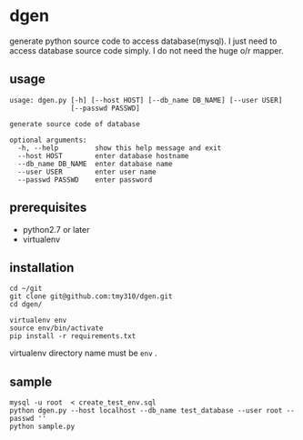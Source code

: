 # dgen
generate python source code to access database(mysql).
I just need to access database source code simply. 
I do not need the huge o/r mapper.

## usage
```
usage: dgen.py [-h] [--host HOST] [--db_name DB_NAME] [--user USER]
               [--passwd PASSWD]

generate source code of database

optional arguments:
  -h, --help         show this help message and exit
  --host HOST        enter database hostname
  --db_name DB_NAME  enter database name
  --user USER        enter user name
  --passwd PASSWD    enter password
```


## prerequisites
- python2.7 or later
- virtualenv

## installation
```
cd ~/git
git clone git@github.com:tmy310/dgen.git
cd dgen/

virtualenv env
source env/bin/activate
pip install -r requirements.txt
```
virtualenv directory name must be `env` .

## sample
```
mysql -u root  < create_test_env.sql
python dgen.py --host localhost --db_name test_database --user root --passwd ''
python sample.py
```
